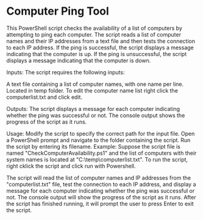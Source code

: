# Computer Ping Tool

This PowerShell script checks the availability of a list of computers by attempting to ping each computer. The script reads a list of computer names and their IP addresses from a text file and then tests the connection to each IP address. If the ping is successful, the script displays a message indicating that the computer is up. If the ping is unsuccessful, the script displays a message indicating that the computer is down.

Inputs:
The script requires the following inputs:

A text file containing a list of computer names, with one name per line. Located in temp folder. To edit the computer name list right click the computerlist.txt and click edit.

Outputs:
The script displays a message for each computer indicating whether the ping was successful or not. The console output shows the progress of the script as it runs.

Usage:
Modify the script to specify the correct path for the input file.
Open a PowerShell prompt and navigate to the folder containing the script.
Run the script by entering its filename.
Example:
Suppose the script file is named "CheckComputerAvailability.ps1" and the list of computers with their system names is located at "C:\temp\computerlist.txt". To run the script, right cklick the script and click run with Powershell.

The script will read the list of computer names and IP addresses from the "computerlist.txt" file, test the connection to each IP address, and display a message for each computer indicating whether the ping was successful or not. The console output will show the progress of the script as it runs. After the script has finished running, it will prompt the user to press Enter to exit the script.
